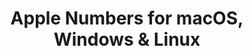 ---
name: Apple Numbers
url: 'https://www.icloud.com/#numbers'
category: Productivity
title: 'Apple Numbers for macOS, Windows & Linux'
key: apple-numbers

---